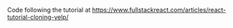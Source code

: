 Code following the tutorial at https://www.fullstackreact.com/articles/react-tutorial-cloning-yelp/
